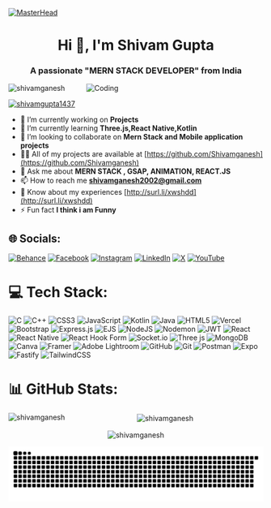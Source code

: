 [![MasterHead](https://media.licdn.com/dms/image/D563DAQFIJGy_J4EvYA/image-scale_191_1128/0/1666883668428?e=1675425600&v=beta&t=q5S0E-n5z-gDvzZPdOvK7oorksu-JESWk3DdbbvU2ss)](https://codegrills.in)
<h1 align="center">Hi 👋, I'm Shivam Gupta</h1>
<h3 align="center">A passionate "MERN STACK DEVELOPER" from India</h3>
<img align="right" alt="Coding"  width="350" src="https://user-images.githubusercontent.com/74038190/212750672-2f3f2b50-c84f-4ed8-a60a-849ae69ff9df.gif">

<p align="left"> <img src="https://komarev.com/ghpvc/?username=shivamganesh&label=Profile%20views&color=0e75b6&style=flat" alt="shivamganesh" /> </p>

<p align="left"> <a href="https://twitter.com/shivamgupta1437" target="blank"><img src="https://img.shields.io/twitter/follow/shivamgupta1437?logo=twitter&style=for-the-badge" alt="shivamgupta1437" /></a> </p>

- 🔭 I’m currently working on **Projects**
- 🌱 I’m currently learning **Three.js,React Native,Kotlin**
- 👯 I’m looking to collaborate on **Mern Stack and Mobile application projects**
- 👨‍💻 All of my projects are available at [https://github.com/Shivamganesh](https://github.com/Shivamganesh)
- 💬 Ask me about **MERN STACK , GSAP, ANIMATION, REACT.JS**
- 📫 How to reach me **shivamganesh2002@gmail.com**
- 📄 Know about my experiences [http://surl.li/xwshdd](http://surl.li/xwshdd)
- ⚡ Fun fact **I think i am Funny**


## 🌐 Socials:
[![Behance](https://img.shields.io/badge/Behance-1769ff?logo=behance&logoColor=white)](https://behance.net/shivamgupta219) [![Facebook](https://img.shields.io/badge/Facebook-%231877F2.svg?logo=Facebook&logoColor=white)](https://facebook.com/shubhamgupta) [![Instagram](https://img.shields.io/badge/Instagram-%23E4405F.svg?logo=Instagram&logoColor=white)](https://instagram.com/shubhamgupta_2455___) [![LinkedIn](https://img.shields.io/badge/LinkedIn-%230077B5.svg?logo=linkedin&logoColor=white)](https://linkedin.com/in/shivam-gupta-63a991241) [![X](https://img.shields.io/badge/X-black.svg?logo=X&logoColor=white)](https://x.com/shivamgupta1437) [![YouTube](https://img.shields.io/badge/YouTube-%23FF0000.svg?logo=YouTube&logoColor=white)](https://youtube.com/@@shivamgupta-oj1xh) 

# 💻 Tech Stack:
![C](https://img.shields.io/badge/c-%2300599C.svg?style=for-the-badge&logo=c&logoColor=white) ![C++](https://img.shields.io/badge/c++-%2300599C.svg?style=for-the-badge&logo=c%2B%2B&logoColor=white) ![CSS3](https://img.shields.io/badge/css3-%231572B6.svg?style=for-the-badge&logo=css3&logoColor=white) ![JavaScript](https://img.shields.io/badge/javascript-%23323330.svg?style=for-the-badge&logo=javascript&logoColor=%23F7DF1E) ![Kotlin](https://img.shields.io/badge/kotlin-%237F52FF.svg?style=for-the-badge&logo=kotlin&logoColor=white) ![Java](https://img.shields.io/badge/java-%23ED8B00.svg?style=for-the-badge&logo=openjdk&logoColor=white) ![HTML5](https://img.shields.io/badge/html5-%23E34F26.svg?style=for-the-badge&logo=html5&logoColor=white) ![Vercel](https://img.shields.io/badge/vercel-%23000000.svg?style=for-the-badge&logo=vercel&logoColor=white) ![Bootstrap](https://img.shields.io/badge/bootstrap-%238511FA.svg?style=for-the-badge&logo=bootstrap&logoColor=white) ![Express.js](https://img.shields.io/badge/express.js-%23404d59.svg?style=for-the-badge&logo=express&logoColor=%2361DAFB) ![EJS](https://img.shields.io/badge/ejs-%23B4CA65.svg?style=for-the-badge&logo=ejs&logoColor=black) ![NodeJS](https://img.shields.io/badge/node.js-6DA55F?style=for-the-badge&logo=node.js&logoColor=white) ![Nodemon](https://img.shields.io/badge/NODEMON-%23323330.svg?style=for-the-badge&logo=nodemon&logoColor=%BBDEAD) ![JWT](https://img.shields.io/badge/JWT-black?style=for-the-badge&logo=JSON%20web%20tokens) ![React](https://img.shields.io/badge/react-%2320232a.svg?style=for-the-badge&logo=react&logoColor=%2361DAFB) ![React Native](https://img.shields.io/badge/react_native-%2320232a.svg?style=for-the-badge&logo=react&logoColor=%2361DAFB) ![React Hook Form](https://img.shields.io/badge/React%20Hook%20Form-%23EC5990.svg?style=for-the-badge&logo=reacthookform&logoColor=white) ![Socket.io](https://img.shields.io/badge/Socket.io-black?style=for-the-badge&logo=socket.io&badgeColor=010101) ![Three js](https://img.shields.io/badge/threejs-black?style=for-the-badge&logo=three.js&logoColor=white) ![MongoDB](https://img.shields.io/badge/MongoDB-%234ea94b.svg?style=for-the-badge&logo=mongodb&logoColor=white) ![Canva](https://img.shields.io/badge/Canva-%2300C4CC.svg?style=for-the-badge&logo=Canva&logoColor=white) ![Framer](https://img.shields.io/badge/Framer-black?style=for-the-badge&logo=framer&logoColor=blue) ![Adobe Lightroom](https://img.shields.io/badge/Adobe%20Lightroom-31A8FF.svg?style=for-the-badge&logo=Adobe%20Lightroom&logoColor=white) ![GitHub](https://img.shields.io/badge/github-%23121011.svg?style=for-the-badge&logo=github&logoColor=white) ![Git](https://img.shields.io/badge/git-%23F05033.svg?style=for-the-badge&logo=git&logoColor=white) ![Postman](https://img.shields.io/badge/Postman-FF6C37?style=for-the-badge&logo=postman&logoColor=white) ![Expo](https://img.shields.io/badge/expo-1C1E24?style=for-the-badge&logo=expo&logoColor=#D04A37) ![Fastify](https://img.shields.io/badge/fastify-%23000000.svg?style=for-the-badge&logo=fastify&logoColor=white) ![TailwindCSS](https://img.shields.io/badge/tailwindcss-%2338B2AC.svg?style=for-the-badge&logo=tailwind-css&logoColor=white)
# 📊 GitHub Stats:
<div align="center">
<p ><img align="left" src="https://github-readme-stats.vercel.app/api/top-langs?username=shivamganesh&show_icons=true&locale=en&layout=compact" alt="shivamganesh" /></p>

<p>&nbsp;<img align="center" src="https://github-readme-stats.vercel.app/api?username=shivamganesh&show_icons=true&locale=en" alt="shivamganesh" /></p>

<p><img align="center" src="https://github-readme-streak-stats.herokuapp.com/?user=shivamganesh&" alt="shivamganesh" /></p>
</div>

<div align="center">
  <img src="https://github.com/shivamganesh/shivamganesh/blob/output/github-snake.svg">
</div>

